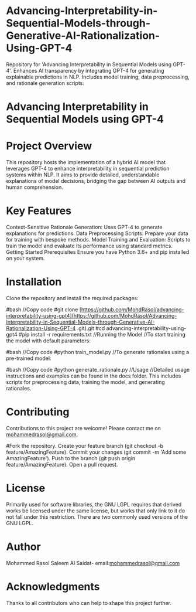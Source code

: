 # Advancing-Interpretability-in-Sequential-Models-through-Generative-AI-Rationalization-Using-GPT-4
Repository for 'Advancing Interpretability in Sequential Models using GPT-4'. Enhances AI transparency by integrating GPT-4 for generating explainable predictions in NLP. Includes model training, data preprocessing, and rationale generation scripts.


# Advancing Interpretability in Sequential Models using GPT-4
# Project Overview
This repository hosts the implementation of a hybrid AI model that leverages GPT-4 to enhance interpretability in sequential prediction systems within NLP. It aims to provide detailed, understandable explanations of model decisions, bridging the gap between AI outputs and human comprehension.

# Key Features
Context-Sensitive Rationale Generation: Uses GPT-4 to generate explanations for predictions.
Data Preprocessing Scripts: Prepare your data for training with bespoke methods.
Model Training and Evaluation: Scripts to train the model and evaluate its performance using standard metrics.
Getting Started
Prerequisites
Ensure you have Python 3.6+ and pip installed on your system.

# Installation
Clone the repository and install the required packages:

#bash
//Copy code
#git clone [https://github.com/MohdRasol/advancing-interpretability-using-gpt4](https://github.com/MohdRasol/Advancing-Interpretability-in-Sequential-Models-through-Generative-AI-Rationalization-Using-GPT-4 .git).git
#cd advancing-interpretability-using-gpt4
#pip install -r requirements.txt
//Running the Model
//To start training the model with default parameters:

#bash
//Copy code
#python train_model.py
//To generate rationales using a pre-trained model:

#bash
//Copy code
#python generate_rationale.py
//Usage
//Detailed usage instructions and examples can be found in the docs folder. This includes scripts for preprocessing data, training the model, and generating rationales.

# Contributing
Contributions to this project are welcome! Please contact me on mohammedrasol@gmail.com.

#Fork the repository.
Create your feature branch (git checkout -b feature/AmazingFeature).
Commit your changes (git commit -m 'Add some AmazingFeature').
Push to the branch (git push origin feature/AmazingFeature).
Open a pull request.
# License
Primarily used for software libraries, the GNU LGPL requires that derived works be licensed under the same license, but works that only link to it do not fall under this restriction. There are two commonly used versions of the GNU LGPL.

# Author
Mohammed Rasol Saleem Al Saidat- email:mohammedrasol@gmail.com
# Acknowledgments
Thanks to all contributors who can help to shape this project further.
